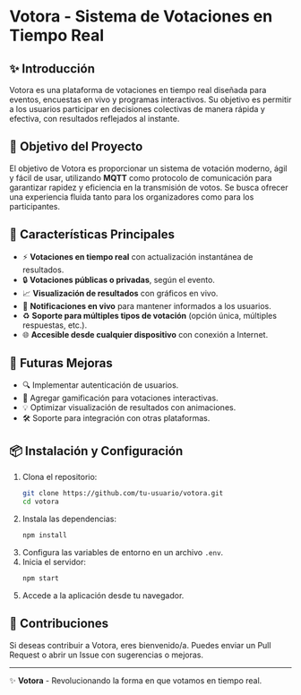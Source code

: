 # Votora - Sistema de Votaciones en Tiempo Real

## ✨ Introducción
Votora es una plataforma de votaciones en tiempo real diseñada para eventos, encuestas en vivo y programas interactivos. Su objetivo es permitir a los usuarios participar en decisiones colectivas de manera rápida y efectiva, con resultados reflejados al instante.

## 🔄 Objetivo del Proyecto
El objetivo de Votora es proporcionar un sistema de votación moderno, ágil y fácil de usar, utilizando **MQTT** como protocolo de comunicación para garantizar rapidez y eficiencia en la transmisión de votos. Se busca ofrecer una experiencia fluida tanto para los organizadores como para los participantes.

## 🎨 Características Principales
- ⚡ **Votaciones en tiempo real** con actualización instantánea de resultados.
- 🔒 **Votaciones públicas o privadas**, según el evento.
- 📈 **Visualización de resultados** con gráficos en vivo.
- 📡 **Notificaciones en vivo** para mantener informados a los usuarios.
- ♻ **Soporte para múltiples tipos de votación** (opción única, múltiples respuestas, etc.).
- 🌐 **Accesible desde cualquier dispositivo** con conexión a Internet.

## 🚀 Futuras Mejoras
- 🔍 Implementar autenticación de usuarios.
- 🌟 Agregar gamificación para votaciones interactivas.
- 💡 Optimizar visualización de resultados con animaciones.
- 🛠 Soporte para integración con otras plataformas.

## 📦 Instalación y Configuración
1. Clona el repositorio:
   ```sh
   git clone https://github.com/tu-usuario/votora.git
   cd votora
   ```
2. Instala las dependencias:
   ```sh
   npm install
   ```
3. Configura las variables de entorno en un archivo `.env`.
4. Inicia el servidor:
   ```sh
   npm start
   ```
5. Accede a la aplicación desde tu navegador.

## 📢 Contribuciones
Si deseas contribuir a Votora, eres bienvenido/a. Puedes enviar un Pull Request o abrir un Issue con sugerencias o mejoras.

---
✨ **Votora** - Revolucionando la forma en que votamos en tiempo real.

